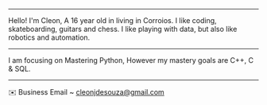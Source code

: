 ************************************************************

Hello! I'm Cleon,
A 16 year old in living in Corroios.
I like coding, skateboarding, guitars and chess.
I like playing with data, but also like robotics and automation.

************************************************************

I am focusing on Mastering Python, 
However my mastery goals are C++, C & SQL.

************************************************************

✉️ Business Email ~ cleonjdesouza@gmail.com
